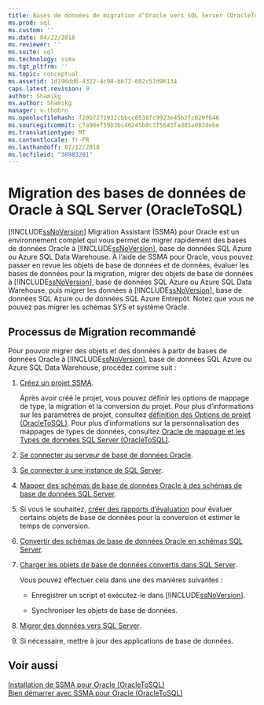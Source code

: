 ```yaml
---
title: Bases de données de migration d’Oracle vers SQL Server (OracleToSQL) | Microsoft Docs
ms.prod: sql
ms.custom: ''
ms.date: 04/22/2018
ms.reviewer: ''
ms.suite: sql
ms.technology: ssma
ms.tgt_pltfrm: ''
ms.topic: conceptual
ms.assetid: 1d196dd6-4322-4c98-bb72-602c57d96134
caps.latest.revision: 9
author: Shamikg
ms.author: Shamikg
manager: v-thobro
ms.openlocfilehash: f20b7271932cbbcc0538fc9923e45b2fc029f646
ms.sourcegitcommit: c7a98ef59b3bc46245b8c3f5643fad85a082debe
ms.translationtype: MT
ms.contentlocale: fr-FR
ms.lasthandoff: 07/12/2018
ms.locfileid: "38983201"
---
```

# <a name="migrating-oracle-databases-to-sql-server-oracletosql"></a>Migration des bases de données de Oracle à SQL Server (OracleToSQL)
[!INCLUDE[ssNoVersion](../../includes/ssnoversion_md.md)] Migration Assistant (SSMA) pour Oracle est un environnement complet qui vous permet de migrer rapidement des bases de données Oracle à [!INCLUDE[ssNoVersion](../../includes/ssnoversion_md.md)], base de données SQL Azure ou Azure SQL Data Warehouse. À l’aide de SSMA pour Oracle, vous pouvez passer en revue les objets de base de données et de données, évaluer les bases de données pour la migration, migrer des objets de base de données à [!INCLUDE[ssNoVersion](../../includes/ssnoversion_md.md)], base de données SQL Azure ou Azure SQL Data Warehouse, puis migrer les données à [!INCLUDE[ssNoVersion](../../includes/ssnoversion_md.md)], base de données SQL Azure ou de données SQL Azure Entrepôt. Notez que vous ne pouvez pas migrer les schémas SYS et système Oracle.
  
## <a name="recommended-migration-process"></a>Processus de Migration recommandé  
Pour pouvoir migrer des objets et des données à partir de bases de données Oracle à [!INCLUDE[ssNoVersion](../../includes/ssnoversion_md.md)], base de données SQL Azure ou Azure SQL Data Warehouse, procédez comme suit :
  
1.  [Créez un projet SSMA](http://msdn.microsoft.com/ee5d94c0-c7a6-4779-bd32-729bdaf61e1b).  
  
    Après avoir créé le projet, vous pouvez définir les options de mappage de type, la migration et la conversion du projet. Pour plus d’informations sur les paramètres de projet, consultez [définition des Options de projet &#40;OracleToSQL&#41;](../../ssma/oracle/setting-project-options-oracletosql.md). Pour plus d’informations sur la personnalisation des mappages de types de données, consultez [Oracle de mappage et les Types de données SQL Server &#40;OracleToSQL&#41;](../../ssma/oracle/mapping-oracle-and-sql-server-data-types-oracletosql.md).  
  
2.  [Se connecter au serveur de base de données Oracle](http://msdn.microsoft.com/e276cdbf-3ebc-4ba8-b40d-a7a42befa2b6).  
  
3.  [Se connecter à une instance de SQL Server](http://msdn.microsoft.com/1b2a8059-1829-4904-a82f-9c06de1e245f).  
  
4.  [Mapper des schémas de base de données Oracle à des schémas de base de données SQL Server](http://msdn.microsoft.com/0edeaa08-9c5d-4e3a-bc15-b9a1f0c8a9dc).  
  
5.  Si vous le souhaitez, [créer des rapports d’évaluation](http://msdn.microsoft.com/4de9bcf6-1346-4740-87f9-7f24a8226357) pour évaluer certains objets de base de données pour la conversion et estimer le temps de conversion.  
  
6.  [Convertir des schémas de base de données Oracle en schémas SQL Server](http://msdn.microsoft.com/e021182d-31da-443d-b110-937f5db27272).  
  
7.  [Charger les objets de base de données convertis dans SQL Server](http://msdn.microsoft.com/a8ae33b2-1883-4785-922b-ea0e31c0b37a).  
  
    Vous pouvez effectuer cela dans une des manières suivantes :  
  
    -   Enregistrer un script et exécutez-le dans [!INCLUDE[ssNoVersion](../../includes/ssnoversion_md.md)].  
  
    -   Synchroniser les objets de base de données.  
  
8.  [Migrer des données vers SQL Server](http://msdn.microsoft.com/e23c5268-41ed-4e55-9fe7-a11376202a13).  
  
9. Si nécessaire, mettre à jour des applications de base de données.  
  
## <a name="see-also"></a>Voir aussi  
[Installation de SSMA pour Oracle &#40;OracleToSQL&#41;](../../ssma/oracle/installing-ssma-for-oracle-oracletosql.md)  
[Bien démarrer avec SSMA pour Oracle &#40;OracleToSQL&#41;](../../ssma/oracle/getting-started-with-ssma-for-oracle-oracletosql.md)  
  
